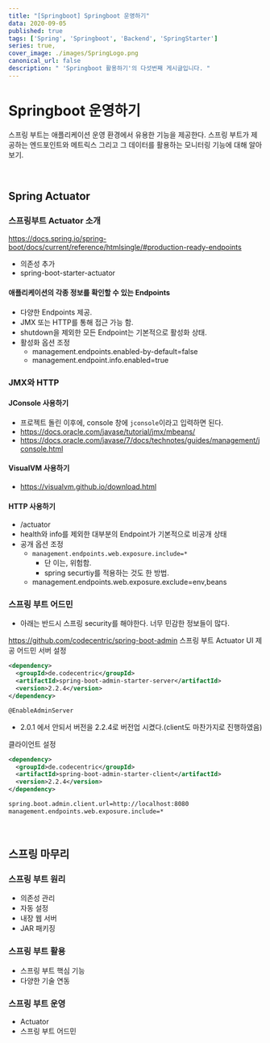 ```yaml
---
title: "[Springboot] Springboot 운영하기"
data: 2020-09-05
published: true
tags: ['Spring', 'Springboot', 'Backend', 'SpringStarter']
series: true,
cover_image: ./images/SpringLogo.png
canonical_url: false
description: " 'Springboot 활용하기'의 다섯번째 게시글입니다. "
---
```


# Springboot 운영하기

스프링 부트는 애플리케이션 운영 환경에서 유용한 기능을 제공한다. 스프링 부트가 제공하는 엔드포인트와 메트릭스 그리고 그 데이터를 활용하는 모니터링 기능에 대해 알아보기.

<br/>

## Spring Actuator

### 스프링부트 Actuator 소개

https://docs.spring.io/spring-boot/docs/current/reference/htmlsingle/#production-ready-endpoints
- 의존성 추가
- spring-boot-starter-actuator

#### 애플리케이션의 각종 정보를 확인할 수 있는 Endpoints

- 다양한 Endpoints 제공.
- JMX 또는 HTTP를 통해 접근 가능 함.
- shutdown을 제외한 모든 Endpoint는 기본적으로 활성화 상태.
- 활성화 옵션 조정
  - management.endpoints.enabled-by-default=false
  - management.endpoint.info.enabled=true
  
### JMX와 HTTP

#### JConsole 사용하기
- 프로젝트 돌린 이후에, console 창에 `jconsole`이라고 입력하면 된다.
- https://docs.oracle.com/javase/tutorial/jmx/mbeans/
- https://docs.oracle.com/javase/7/docs/technotes/guides/management/jconsole.html

#### VisualVM 사용하기
- https://visualvm.github.io/download.html

#### HTTP 사용하기
- /actuator
- health와 info를 제외한 대부분의 Endpoint가 기본적으로 비공개 상태
- 공개 옵션 조정
  - `management.endpoints.web.exposure.include=*`
    - 단 이는, 위험함.
    - spring securtiy를 적용하는 것도 한 방법.
  - management.endpoints.web.exposure.exclude=env,beans
  
### 스프링 부트 어드민

- 아래는 반드시 스프링 security를 해야한다. 너무 민감한 정보들이 많다.

https://github.com/codecentric/spring-boot-admin 스프링 부트 Actuator UI 제공 어드민 서버 설정

```xml
<dependency>
  <groupId>de.codecentric</groupId>
  <artifactId>spring-boot-admin-starter-server</artifactId>
  <version>2.2.4</version>
</dependency>

@EnableAdminServer
```

- 2.0.1 에서 안되서 버전을 2.2.4로 버전업 시켰다.(client도 마찬가지로 진행하였음)


클라이언트 설정

```xml
<dependency>
  <groupId>de.codecentric</groupId>
  <artifactId>spring-boot-admin-starter-client</artifactId>
  <version>2.2.4</version>
</dependency>

spring.boot.admin.client.url=http://localhost:8080
management.endpoints.web.exposure.include=*
```
<br/>

## 스프링 마무리

### 스프링 부트 원리

- 의존성 관리
- 자동 설정
- 내장 웹 서버
- JAR 패키징

### 스프링 부트 활용
- 스프링 부트 핵심 기능
- 다양한 기술 연동

### 스프링 부트 운영
- Actuator
- 스프링 부트 어드민
